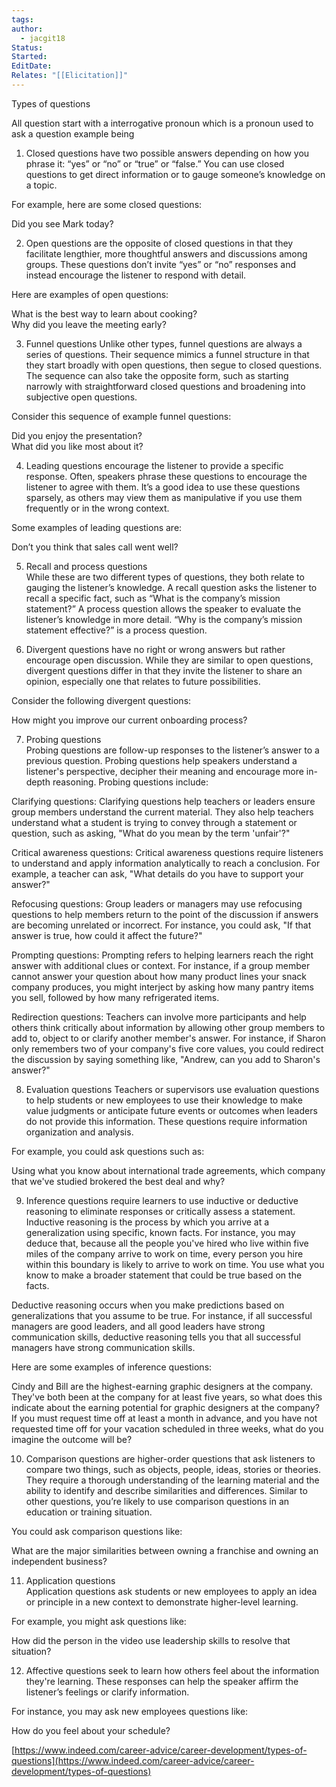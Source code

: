 ```yaml
---
tags: 
author:
  - jacgit18
Status: 
Started: 
EditDate: 
Relates: "[[Elicitation]]"
---
```

Types of questions

All question start with a interrogative pronoun which is a pronoun used to ask a question example being  
  
1. Closed questions have two possible answers depending on how you phrase it: “yes” or “no” or “true” or “false.” You can use closed questions to get direct information or to gauge someone’s knowledge on a topic.  
  
For example, here are some closed questions:  
  
Did you see Mark today?  
  
  
2. Open questions are the opposite of closed questions in that they facilitate lengthier, more thoughtful answers and discussions among groups. These questions don’t invite “yes” or “no” responses and instead encourage the listener to respond with detail.  
  
Here are examples of open questions:  
  
What is the best way to learn about cooking?  
Why did you leave the meeting early?  
  
  
3. Funnel questions Unlike other types, funnel questions are always a series of questions. Their sequence mimics a funnel structure in that they start broadly with open questions, then segue to closed questions. The sequence can also take the opposite form, such as starting narrowly with straightforward closed questions and broadening into subjective open questions.  
  
Consider this sequence of example funnel questions:  
  
Did you enjoy the presentation?  
What did you like most about it?  
  
  
4. Leading questions encourage the listener to provide a specific response. Often, speakers phrase these questions to encourage the listener to agree with them. It’s a good idea to use these questions sparsely, as others may view them as manipulative if you use them frequently or in the wrong context.  
  
Some examples of leading questions are:  
  
Don’t you think that sales call went well?  
  
5. Recall and process questions  
While these are two different types of questions, they both relate to gauging the listener’s knowledge. A recall question asks the listener to recall a specific fact, such as “What is the company’s mission statement?” A process question allows the speaker to evaluate the listener’s knowledge in more detail. “Why is the company’s mission statement effective?” is a process question.  
  
  
6. Divergent questions have no right or wrong answers but rather encourage open discussion. While they are similar to open questions, divergent questions differ in that they invite the listener to share an opinion, especially one that relates to future possibilities.  
  
Consider the following divergent questions:  
  
How might you improve our current onboarding process?  
  
  
7. Probing questions  
Probing questions are follow-up responses to the listener’s answer to a previous question. Probing questions help speakers understand a listener's perspective, decipher their meaning and encourage more in-depth reasoning. Probing questions include:  
  
Clarifying questions: Clarifying questions help teachers or leaders ensure group members understand the current material. They also help teachers understand what a student is trying to convey through a statement or question, such as asking, "What do you mean by the term 'unfair'?"  
  
Critical awareness questions: Critical awareness questions require listeners to understand and apply information analytically to reach a conclusion. For example, a teacher can ask, "What details do you have to support your answer?"  
  
Refocusing questions: Group leaders or managers may use refocusing questions to help members return to the point of the discussion if answers are becoming unrelated or incorrect. For instance, you could ask, "If that answer is true, how could it affect the future?"  
  
Prompting questions: Prompting refers to helping learners reach the right answer with additional clues or context. For instance, if a group member cannot answer your question about how many product lines your snack company produces, you might interject by asking how many pantry items you sell, followed by how many refrigerated items.  
  
Redirection questions: Teachers can involve more participants and help others think critically about information by allowing other group members to add to, object to or clarify another member's answer. For instance, if Sharon only remembers two of your company's five core values, you could redirect the discussion by saying something like, "Andrew, can you add to Sharon's answer?"  
  
8. Evaluation questions Teachers or supervisors use evaluation questions to help students or new employees to use their knowledge to make value judgments or anticipate future events or outcomes when leaders do not provide this information. These questions require information organization and analysis.  
  
For example, you could ask questions such as:  
  
Using what you know about international trade agreements, which company that we've studied brokered the best deal and why?  
  
  
9. Inference questions require learners to use inductive or deductive reasoning to eliminate responses or critically assess a statement. Inductive reasoning is the process by which you arrive at a generalization using specific, known facts. For instance, you may deduce that, because all the people you've hired who live within five miles of the company arrive to work on time, every person you hire within this boundary is likely to arrive to work on time. You use what you know to make a broader statement that could be true based on the facts.  
  
Deductive reasoning occurs when you make predictions based on generalizations that you assume to be true. For instance, if all successful managers are good leaders, and all good leaders have strong communication skills, deductive reasoning tells you that all successful managers have strong communication skills.  
  
Here are some examples of inference questions:  
  
Cindy and Bill are the highest-earning graphic designers at the company. They've both been at the company for at least five years, so what does this indicate about the earning potential for graphic designers at the company?  
If you must request time off at least a month in advance, and you have not requested time off for your vacation scheduled in three weeks, what do you imagine the outcome will be?  
  
10. Comparison questions are higher-order questions that ask listeners to compare two things, such as objects, people, ideas, stories or theories. They require a thorough understanding of the learning material and the ability to identify and describe similarities and differences. Similar to other questions, you’re likely to use comparison questions in an education or training situation.  
  
You could ask comparison questions like:  
  
What are the major similarities between owning a franchise and owning an independent business?  
  
11. Application questions  
Application questions ask students or new employees to apply an idea or principle in a new context to demonstrate higher-level learning.  
  
For example, you might ask questions like:  
  
How did the person in the video use leadership skills to resolve that situation?  
  
12. Affective questions seek to learn how others feel about the information they're learning. These responses can help the speaker affirm the listener’s feelings or clarify information.  
  
For instance, you may ask new employees questions like:  
  
How do you feel about your schedule?  
  
[https://www.indeed.com/career-advice/career-development/types-of-questions](https://www.indeed.com/career-advice/career-development/types-of-questions)
